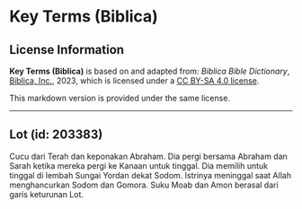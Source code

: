 # Key Terms (Biblica)

## License Information

**Key Terms (Biblica)** is based on and adapted from: _Biblica Bible Dictionary_, [Biblica, Inc.](https://www.biblica.com/), 2023, which is licensed under a [CC BY-SA 4.0 license](https://creativecommons.org/licenses/by-sa/4.0/legalcode.en).

This markdown version is provided under the same license.



--------------------------------

## Lot (id: 203383)

Cucu dari Terah dan keponakan Abraham. Dia pergi bersama Abraham dan Sarah ketika mereka pergi ke Kanaan untuk tinggal. Dia memilih untuk tinggal di lembah Sungai Yordan dekat Sodom. Istrinya meninggal saat Allah menghancurkan Sodom dan Gomora. Suku Moab dan Amon berasal dari garis keturunan Lot.


